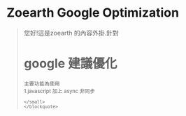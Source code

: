Zoearth Google Optimization
==================

<div style="text-align:left">
    <blockquote>
    <p>您好!這是zoearth 的內容外掛.針對<h1>google 建議優化</h1></p>
    <small>主要功能為使用
    <br>1.javascript 加上 async 非同步
    
    </small>
    </blockquote>
</div>
